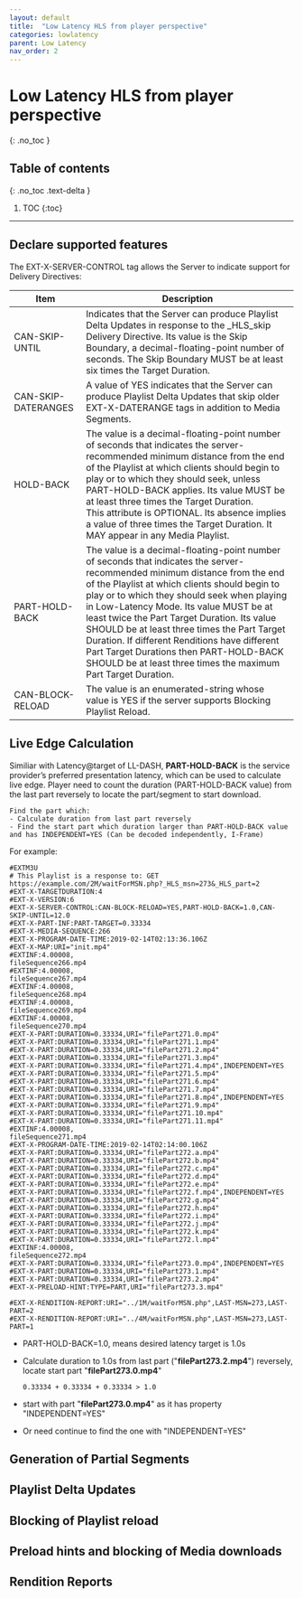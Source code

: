 ```yaml
---
layout: default
title:  "Low Latency HLS from player perspective"
categories: lowlatency
parent: Low Latency
nav_order: 2
---
```


# Low Latency HLS from player perspective

{: .no_toc }

## Table of contents
{: .no_toc .text-delta }

1. TOC
{:toc}

---

## Declare supported features

The EXT-X-SERVER-CONTROL tag allows the Server to indicate support for Delivery Directives:

| Item                | Description                                                  |
| ------------------- | ------------------------------------------------------------ |
| CAN-SKIP-UNTIL      | Indicates that the Server can produce Playlist Delta Updates in response to the _HLS_skip Delivery Directive.  Its value is the Skip Boundary, a decimal-floating-point number of seconds. The Skip Boundary MUST be at least six times the Target Duration. |
| CAN-SKIP-DATERANGES | A value of YES indicates that the Server can produce Playlist Delta Updates that skip older EXT-X-DATERANGE tags in addition to Media Segments. |
| HOLD-BACK           | The value is a decimal-floating-point number of seconds that indicates the server-recommended minimum distance from the end of the Playlist at which clients should begin to play or to which they should seek, unless PART-HOLD-BACK applies.  Its value MUST be at least three times the Target Duration.<br/>This attribute is OPTIONAL.  Its absence implies a value of three times the Target Duration.  It MAY appear in any Media Playlist. |
| PART-HOLD-BACK      | The value is a decimal-floating-point number of seconds that indicates the server-recommended minimum distance from the end of  the Playlist at which clients should begin to play or to which they should seek when playing in Low-Latency Mode.  Its value MUST be at least twice the Part Target Duration.  Its value SHOULD be at least three times the Part Target Duration.  If different Renditions have different Part Target Durations then PART-HOLD-BACK SHOULD be at least three times the maximum Part Target Duration. |
| CAN-BLOCK-RELOAD    | The value is an enumerated-string whose value is YES if the server supports Blocking Playlist Reload. |

## Live Edge Calculation

Similiar with Latency@target of LL-DASH, **PART-HOLD-BACK** is the service provider’s preferred presentation latency, which can be used to calculate live edge. Player need to count the duration (PART-HOLD-BACK value) from the last part reversely to locate the part/segment to start download.

```
Find the part which:
- Calculate duration from last part reversely
- Find the start part which duration larger than PART-HOLD-BACK value and has INDEPENDENT=YES (Can be decoded independently, I-Frame)
```

For example:

```
#EXTM3U
# This Playlist is a response to: GET https://example.com/2M/waitForMSN.php?_HLS_msn=273&_HLS_part=2
#EXT-X-TARGETDURATION:4
#EXT-X-VERSION:6
#EXT-X-SERVER-CONTROL:CAN-BLOCK-RELOAD=YES,PART-HOLD-BACK=1.0,CAN-SKIP-UNTIL=12.0
#EXT-X-PART-INF:PART-TARGET=0.33334
#EXT-X-MEDIA-SEQUENCE:266
#EXT-X-PROGRAM-DATE-TIME:2019-02-14T02:13:36.106Z
#EXT-X-MAP:URI="init.mp4"
#EXTINF:4.00008,
fileSequence266.mp4
#EXTINF:4.00008,
fileSequence267.mp4
#EXTINF:4.00008,
fileSequence268.mp4
#EXTINF:4.00008,
fileSequence269.mp4
#EXTINF:4.00008,
fileSequence270.mp4
#EXT-X-PART:DURATION=0.33334,URI="filePart271.0.mp4"
#EXT-X-PART:DURATION=0.33334,URI="filePart271.1.mp4"
#EXT-X-PART:DURATION=0.33334,URI="filePart271.2.mp4"
#EXT-X-PART:DURATION=0.33334,URI="filePart271.3.mp4"
#EXT-X-PART:DURATION=0.33334,URI="filePart271.4.mp4",INDEPENDENT=YES
#EXT-X-PART:DURATION=0.33334,URI="filePart271.5.mp4"
#EXT-X-PART:DURATION=0.33334,URI="filePart271.6.mp4"
#EXT-X-PART:DURATION=0.33334,URI="filePart271.7.mp4"
#EXT-X-PART:DURATION=0.33334,URI="filePart271.8.mp4",INDEPENDENT=YES
#EXT-X-PART:DURATION=0.33334,URI="filePart271.9.mp4"
#EXT-X-PART:DURATION=0.33334,URI="filePart271.10.mp4"
#EXT-X-PART:DURATION=0.33334,URI="filePart271.11.mp4"
#EXTINF:4.00008,
fileSequence271.mp4
#EXT-X-PROGRAM-DATE-TIME:2019-02-14T02:14:00.106Z
#EXT-X-PART:DURATION=0.33334,URI="filePart272.a.mp4"
#EXT-X-PART:DURATION=0.33334,URI="filePart272.b.mp4"
#EXT-X-PART:DURATION=0.33334,URI="filePart272.c.mp4"
#EXT-X-PART:DURATION=0.33334,URI="filePart272.d.mp4"
#EXT-X-PART:DURATION=0.33334,URI="filePart272.e.mp4"
#EXT-X-PART:DURATION=0.33334,URI="filePart272.f.mp4",INDEPENDENT=YES
#EXT-X-PART:DURATION=0.33334,URI="filePart272.g.mp4"
#EXT-X-PART:DURATION=0.33334,URI="filePart272.h.mp4"
#EXT-X-PART:DURATION=0.33334,URI="filePart272.i.mp4"
#EXT-X-PART:DURATION=0.33334,URI="filePart272.j.mp4"
#EXT-X-PART:DURATION=0.33334,URI="filePart272.k.mp4"
#EXT-X-PART:DURATION=0.33334,URI="filePart272.l.mp4"
#EXTINF:4.00008,
fileSequence272.mp4
#EXT-X-PART:DURATION=0.33334,URI="filePart273.0.mp4",INDEPENDENT=YES
#EXT-X-PART:DURATION=0.33334,URI="filePart273.1.mp4"
#EXT-X-PART:DURATION=0.33334,URI="filePart273.2.mp4"
#EXT-X-PRELOAD-HINT:TYPE=PART,URI="filePart273.3.mp4"

#EXT-X-RENDITION-REPORT:URI="../1M/waitForMSN.php",LAST-MSN=273,LAST-PART=2
#EXT-X-RENDITION-REPORT:URI="../4M/waitForMSN.php",LAST-MSN=273,LAST-PART=1
```

- PART-HOLD-BACK=1.0, means desired latency target is 1.0s

- Calculate duration to 1.0s from last part ("**filePart273.2.mp4**") reversely, locate start part "**filePart273.0.mp4**"

  ```
  0.33334 + 0.33334 + 0.33334 > 1.0
  ```

-  start with part "**filePart273.0.mp4**" as it has property "INDEPENDENT=YES"

  - Or need continue to find the one with "INDEPENDENT=YES"



## Generation of Partial Segments

## Playlist Delta Updates

## Blocking of Playlist reload

## Preload hints and blocking of Media downloads

## Rendition Reports